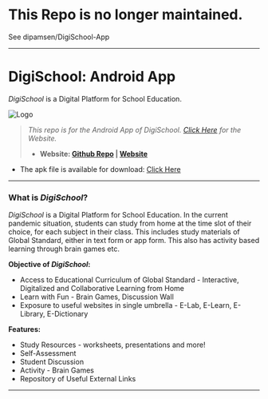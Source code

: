 # This Repo is no longer maintained.
See dipamsen/DigiSchool-App

---
# DigiSchool: Android App

*DigiSchool* is a Digital Platform for School Education.


![Logo](https://dipamsen.github.io/DigiSchool-Web/logo2.png)



> *This repo is for the Android App of DigiSchool. [Click Here](https://github.com/dipamsen/DigiSchool-Web) for the Website.*
>
> - **Website: [Github Repo]( https://github.com/dipamsen/DigiSchool-Web ) | [Website](https://dipamsen.github.io/DigiSchool-Web)** 


- The apk file is available for download: [Click Here](https://drive.google.com/drive/folders/16F14zIZ6pQgZ-JsOBIgZbXapbkh-F0ey?usp=sharing)

---
### What is *DigiSchool*?   
*DigiSchool* is a Digital Platform for School Education. In the current pandemic situation, students can study from home at the time slot of their choice, for each subject in their class. This includes study materials of Global Standard, either in text form or app form. This also has activity based learning through brain games etc.

**Objective of *DigiSchool*:**
- Access to Educational Curriculum of Global Standard - Interactive, Digitalized and Collaborative Learning from Home
- Learn with Fun - Brain Games, Discussion Wall
- Exposure to useful websites in single umbrella - E-Lab, E-Learn, E-Library, E-Dictionary

**Features:**
- Study Resources - worksheets, presentations and more!
- Self-Assessment
- Student Discussion
- Activity - Brain Games
- Repository of Useful External Links

---

